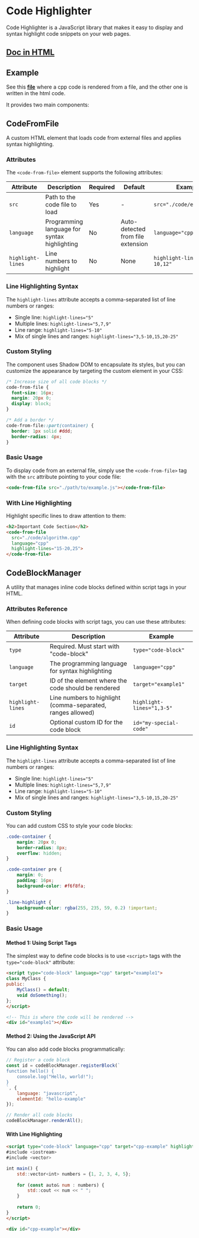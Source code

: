 # Code Highlighter
Code Highlighter is a JavaScript library that makes it easy to display and syntax highlight code snippets on your web pages.

## [Doc in HTML](https://xaliphostes.github.io/code-highlighter/)

## Example
See this [**file**](example.html) where a cpp code is rendered from a file, and the other one is written in the html code.

It provides two main components:

## CodeFromFile
A custom HTML element that loads code from external files and applies syntax highlighting.

### Attributes

The `<code-from-file>` element supports the following attributes:

| Attribute | Description | Required | Default | Example |
|-----------|-------------|----------|---------|---------|
| `src` | Path to the code file to load | Yes | - | `src="./code/example.js"` |
| `language` | Programming language for syntax highlighting | No | Auto-detected from file extension | `language="cpp"` |
| `highlight-lines` | Line numbers to highlight | No | None | `highlight-lines="5-10,12"` |

### Line Highlighting Syntax

The `highlight-lines` attribute accepts a comma-separated list of line numbers or ranges:

- Single line: `highlight-lines="5"`
- Multiple lines: `highlight-lines="5,7,9"`
- Line range: `highlight-lines="5-10"`
- Mix of single lines and ranges: `highlight-lines="3,5-10,15,20-25"`

### Custom Styling

The component uses Shadow DOM to encapsulate its styles, but you can customize the appearance by targeting the custom element in your CSS:

```css
/* Increase size of all code blocks */
code-from-file {
  font-size: 16px;
  margin: 20px 0;
  display: block;
}

/* Add a border */
code-from-file::part(container) {
  border: 1px solid #ddd;
  border-radius: 4px;
}
```

### Basic Usage

To display code from an external file, simply use the `<code-from-file>` tag with the `src` attribute pointing to your code file:

```html
<code-from-file src="./path/to/example.js"></code-from-file>
```

### With Line Highlighting

Highlight specific lines to draw attention to them:

```html
<h2>Important Code Section</h2>
<code-from-file 
  src="./code/algorithm.cpp" 
  language="cpp" 
  highlight-lines="15-20,25">
</code-from-file>
```

## CodeBlockManager
A utility that manages inline code blocks defined within script tags in your HTML.

### Attributes Reference

When defining code blocks with script tags, you can use these attributes:

| Attribute         | Description                                                 | Example                   |
| ----------------- | ----------------------------------------------------------- | ------------------------- |
| `type`            | Required. Must start with "code-block"                      | `type="code-block"`       |
| `language`        | The programming language for syntax highlighting            | `language="cpp"`          |
| `target`          | ID of the element where the code should be rendered         | `target="example1"`       |
| `highlight-lines` | Line numbers to highlight (comma-separated, ranges allowed) | `highlight-lines="1,3-5"` |
| `id`              | Optional custom ID for the code block                       | `id="my-special-code"`    |

### Line Highlighting Syntax

The `highlight-lines` attribute accepts a comma-separated list of line numbers or ranges:

- Single line: `highlight-lines="5"`
- Multiple lines: `highlight-lines="5,7,9"`
- Line range: `highlight-lines="5-10"`
- Mix of single lines and ranges: `highlight-lines="3,5-10,15,20-25"`

### Custom Styling

You can add custom CSS to style your code blocks:

```css
.code-container {
    margin: 20px 0;
    border-radius: 8px;
    overflow: hidden;
}

.code-container pre {
    margin: 0;
    padding: 16px;
    background-color: #f6f8fa;
}

.line-highlight {
    background-color: rgba(255, 235, 59, 0.2) !important;
}
```

### Basic Usage

#### Method 1: Using Script Tags

The simplest way to define code blocks is to use `<script>` tags with the `type="code-block"` attribute:

```html
<script type="code-block" language="cpp" target="example1">
class MyClass {
public:
    MyClass() = default;
    void doSomething();
};
</script>

<!-- This is where the code will be rendered -->
<div id="example1"></div>
```

#### Method 2: Using the JavaScript API

You can also add code blocks programmatically:

```javascript
// Register a code block
const id = codeBlockManager.registerBlock(`
function hello() {
    console.log("Hello, world!");
}
`, {
    language: "javascript",
    elementId: "hello-example"
});

// Render all code blocks
codeBlockManager.renderAll();
```

#### With Line Highlighting

```html
<script type="code-block" language="cpp" target="cpp-example" highlight-lines="2,5-7">
#include <iostream>
#include <vector>

int main() {
    std::vector<int> numbers = {1, 2, 3, 4, 5};
    
    for (const auto& num : numbers) {
        std::cout << num << " ";
    }
    
    return 0;
}
</script>

<div id="cpp-example"></div>